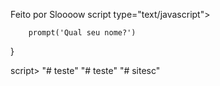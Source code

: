 Feito por Sloooow
script type="text/javascript">

  <!--  function funcaoParaExecutar() { ----->
        prompt('Qual seu nome?')
  }

    

script>
"# teste" 
"# teste" 
"# sitesc" 
